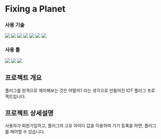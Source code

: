 # Fixing a Planet



### 사용 기술

<p>
  <img src="https://img.shields.io/badge/HTML5-E34F26?style=flat&logo=HTML5&logoColor=white">
  <img src="https://img.shields.io/badge/CSS3-1572B6?style=flat&logo=CSS3&logoColor=white">
  <img src="https://img.shields.io/badge/JavaScript-F7DF1E?style=flat&logo=JavaScript&logoColor=black">
  <img src="https://img.shields.io/badge/React-61DAFB?style=flat&logo=React&logoColor=white">
  <img src="https://img.shields.io/badge/Node.js-339933?style=flat&logo=Node.js&logoColor=white">
  <img src="https://img.shields.io/badge/Mysql-4479A1?style=flat-square&logo=Mysql&logoColor=white">
  <img src="https://img.shields.io/badge/C-A8B9CC?style=flat-square&logo=C&logoColor=white">
</p>

### 사용 툴

<p>
  <img src="https://img.shields.io/badge/Visual%20Studio%20Code-007ACC?style=flat&logo=Visual%20Studio%20Code&logoColor=white">
  <img src="https://img.shields.io/badge/Postman-FF6C37?style=flat&logo=Postman&logoColor=white">
  <img src="https://img.shields.io/badge/Arduino IDE-00979D?style=flat&logo=Arduino&logoColor=white">
</p>



## 프로젝트 개요

플러그를 원격으로 제어해보는 것은 어떨까? 라는 생각으로 만들어진 IOT 플러그 프로젝트입니다.

## 프로젝트 상세설명

사용자가 회원가입하고, 플러그의 고유 아이디 값을 이용하여 기기 등록을 하면, 플러그를 제어할 수 있습니다.

